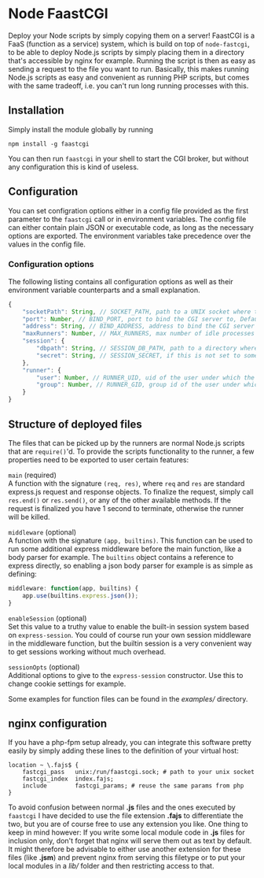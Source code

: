 # Node FaastCGI
Deploy your Node scripts by simply copying them on a server!
FaastCGI is a FaaS (function as a service) system, which is build on top of `node-fastcgi`, to be able to deploy Node.js scripts by simply placing them in a directory that's accessible by nginx for example.
Running the script is then as easy as sending a request to the file you want to run.
Basically, this makes running Node.js scripts as easy and convenient as running PHP scripts, but comes with the same tradeoff, i.e. you can't run long running processes with this.

## Installation

Simply install the module globally by running

    npm install -g faastcgi

You can then run `faastcgi` in your shell to start the CGI broker, but without any configuration this is kind of useless.

## Configuration

You can set configration options either in a config file provided as the first parameter to the `faastcgi` call or in environment variables.
The config file can either contain plain JSON or executable code, as long as the necessary options are exported.
The environment variables take precedence over the values in the config file.

### Configuration options

The following listing contains all configuration options as well as their environment variable counterparts and a small explanation.

```javascript
{
    "socketPath": String, // SOCKET_PATH, path to a UNIX socket where the CGI server can be bound to. Default: null
    "port": Number, // BIND_PORT, port to bind the CGI server to, Default: 61120
    "address": String, // BIND_ADDRESS, address to bind the CGI server to, Default: "localhost"
    "maxRunners": Number, // MAX_RUNNERS, max number of idle processes waiting for requests, Default: 5
    "session": {
        "dbpath": String, // SESSION_DB_PATH, path to a directory where a sqlite database with session information will be stored, Default: /tmp/
        "secret": String, // SESSION_SECRET, if this is not set to some value the sessions are not persistent across broker restarts, Default: <random>
    },
    "runner": {
        "user": Number, // RUNNER_UID, uid of the user under which the runners will be run, Default: <same as broker>
        "group": Number, // RUNNER_GID, group id of the user under which the runners will be run, Default: <same as broker>
    }
}
```

## Structure of deployed files

The files that can be picked up by the runners are normal Node.js scripts that are `require()`'d.
To provide the scripts functionality to the runner, a few properties need to be exported to user certain features:

`main` (required)  
A function with the signature `(req, res)`, where `req` and `res` are standard express.js request and response objects.
To finalize the request, simply call `res.end()` or `res.send()`, or any of the other available methods.
If the request is finalized you have 1 second to terminate, otherwise the runner will be killed.

`middleware` (optional)  
A function with the signature `(app, builtins)`.
This function can be used to run some additional express middleware before the main function, like a body parser for example.
The `builtins` object contains a reference to express directly, so enabling a json body parser for example is as simple as defining:

```javascript
middleware: function(app, builtins) {
    app.use(builtins.express.json());
}
```

`enableSession` (optional)  
Set this value to a truthy value to enable the built-in session system based on `express-session`.
You could of course run your own session middleware in the middleware function, but the builtin session is a very convenient way to get sessions working without much overhead.

`sessionOpts` (optional)  
Additional options to give to the `express-session` constructor.
Use this to change cookie settings for example.

Some examples for function files can be found in the *examples/* directory.

## nginx configuration

If you have a php-fpm setup already, you can integrate this software pretty easily by simply adding these lines to the definition of your virtual host:

```
location ~ \.fajs$ {
    fastcgi_pass   unix:/run/faastcgi.sock; # path to your unix socket
    fastcgi_index  index.fajs;
    include        fastcgi_params; # reuse the same params from php
}
```

To avoid confusion between normal **.js** files and the ones executed by `faastcgi` I have decided to use the file extension **.fajs** to differentiate the two, but you are of course free to use any extension you like.
One thing to keep in mind however: If you write some local module code in **.js** files for inclusion only, don't forget that nginx will serve them out as text by default.
It might therefore be advisable to either use another extension for these files (like **.jsm**) and prevent nginx from serving this filetype or to put your local modules in a *lib/* folder and then restricting access to that.